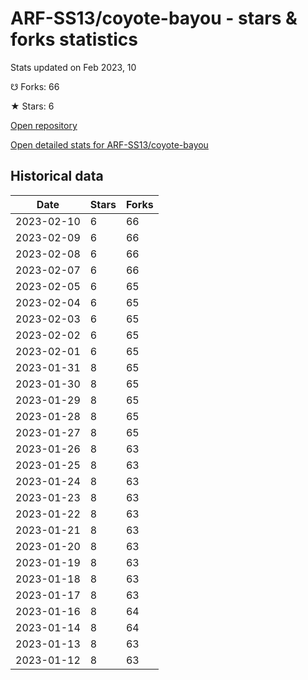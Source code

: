 # ARF-SS13/coyote-bayou - stars & forks statistics

Stats updated on Feb 2023, 10

☋ Forks: 66

★ Stars: 6

[Open repository](https://github.com/ARF-SS13/coyote-bayou)

[Open detailed stats for ARF-SS13/coyote-bayou](https://reviewgithub.com/rep/ARF-SS13/coyote-bayou)

## Historical data
| Date | Stars | Forks |
|------|-------|-------|
| 2023-02-10 | 6 | 66 | 
| 2023-02-09 | 6 | 66 | 
| 2023-02-08 | 6 | 66 | 
| 2023-02-07 | 6 | 66 | 
| 2023-02-05 | 6 | 65 | 
| 2023-02-04 | 6 | 65 | 
| 2023-02-03 | 6 | 65 | 
| 2023-02-02 | 6 | 65 | 
| 2023-02-01 | 6 | 65 | 
| 2023-01-31 | 8 | 65 | 
| 2023-01-30 | 8 | 65 | 
| 2023-01-29 | 8 | 65 | 
| 2023-01-28 | 8 | 65 | 
| 2023-01-27 | 8 | 65 | 
| 2023-01-26 | 8 | 63 | 
| 2023-01-25 | 8 | 63 | 
| 2023-01-24 | 8 | 63 | 
| 2023-01-23 | 8 | 63 | 
| 2023-01-22 | 8 | 63 | 
| 2023-01-21 | 8 | 63 | 
| 2023-01-20 | 8 | 63 | 
| 2023-01-19 | 8 | 63 | 
| 2023-01-18 | 8 | 63 | 
| 2023-01-17 | 8 | 63 | 
| 2023-01-16 | 8 | 64 | 
| 2023-01-14 | 8 | 64 | 
| 2023-01-13 | 8 | 63 | 
| 2023-01-12 | 8 | 63 | 

